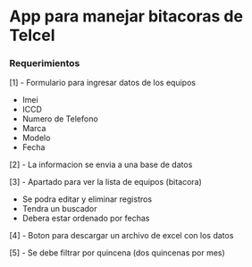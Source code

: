 # App para manejar bitacoras de Telcel

### Requerimientos

[1] - Formulario para ingresar datos de los equipos
  + Imei
  + ICCD
  + Numero de Telefono
  + Marca
  + Modelo
  + Fecha

[2] - La informacion se envia a una base de datos

[3] - Apartado para ver la lista de equipos (bitacora)
  + Se podra editar y eliminar registros
  + Tendra un buscador
  + Debera estar ordenado por fechas

[4] - Boton para descargar un archivo de excel con los datos

[5] - Se debe filtrar por quincena (dos quincenas por mes)